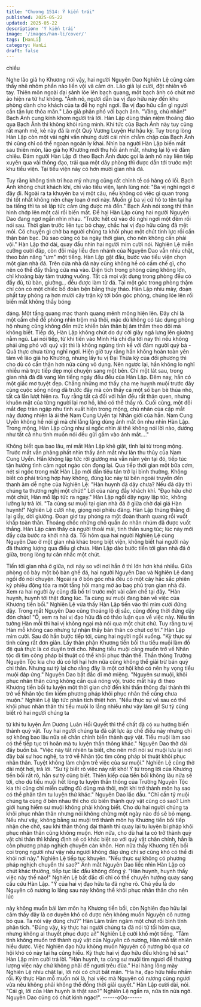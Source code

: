 ```yaml
---
title: "Chương 1514: Ý kiến trái"
published: 2025-05-22
updated: 2025-05-22
description: 'Ý kiến trái'
image: '/images/han-li/cover/'
tags: [HanLi]
category: HanLi
draft: false
---
```


chiều

Nghe lão giả họ Khương nói vậy, hai người Nguyên Dao Nghiên
Lệ cũng cảm thấy nhẽ nhõm phần nào liền vội vã cảm ơn.
Lão giả lại cười, đột nhiên vỗ tay.
Thiên môn ngoài đại sảnh lóe lên bạch quang, một bạch ảnh có
chút mờ ảo hiện ra từ hư không.
"Ảnh nô, ngươi dẫn ba vị đạo hữu này đến khu phòng dành cho
khách của ta để họ nghỉ ngơi. Ba vị đạo hữu cần gì ngươi cần tận
lực thỏa mãn." Lão giả phân phó với bạch ảnh.
"Vâng, chủ nhân!" Bạch Ảnh cung kính khom người trả lời.
Hàn Lập dùng thần niệm thoáng đảo qua Bạch Ảnh thì không khỏi
rùng mình.
Khí tức của Bạch Ảnh này tuy cũng rất mạnh mẽ, kẻ này đã là
một Quỷ Vương Luyện Hư hậu kỳ.
Tuy trong lòng Hàn Lập còn một vài nghi vấn nhưng dưới cái nhìn
chằm chặp của Bạch Ảnh thì cũng chỉ có thể ngoan ngoãn ly khai.
Nhìn ba người Hàn Lập biến mất sau thiên môn, lão giả họ
Khương mới thu hồi ánh mắt, nhưng lại lộ vẻ đăm chiêu.
Đám người Hàn Lập đi theo Bạch Ảnh được gọi là ảnh nô này
liên tiếp xuyên qua vài thông đạo, trải qua một dãy phòng thì
được dẫn tới trước một khu tiểu viện.
Tại tiểu viện này có hơn mười gian nhà đá.

Tuy rằng không tinh trí hoa mỹ nhưng cũng rất chỉnh tề có hàng
có lối.
Bạch Ảnh không chút khách khí, chỉ vào tiểu viện, lạnh lùng nói:
"Ba vị nghỉ ngơi ở đây đi. Ngoài ra ta khuyên ba vị một câu, nếu
không có việc gì quan trọng thì tốt nhất không nên chạy loạn ở nơi
này. Muốn gì ba vị cứ hô to tên tại hạ ba tiếng thì ta sẽ lập tức
cảm ứng được mà đến."
Bạch Ảnh nói xong thì thân hình chớp lên một cái rồi biến mất.
Để hại Hàn Lập cùng hai người Nguyên Dao đang ngơ ngẩn nhìn
nhau.
"Trước hết cứ vào đó nghỉ ngơi một đêm rồi nói sau. Thời gian
trước liên tục bỏ chạy, chắc hai vị đạo hữu cũng đã mệt mỏi. Có
chuyện gì chờ ba người chúng ta khôi phục một chút tinh lực rồi
cẩn thận bàn bạc. Dù sao cũng có ba ngày thời gian, cho nên
không cần phải vội." Hàn Lập thở dài, quay đầu nhìn hai người
mỉm cười nói.
Nghiên Lệ miễn cưỡng cười đáp, còn đôi mày liễu đen nhánh của
Nguyên Dao vẫn nhíu chặt, theo bản năng "ưm" một tiếng.
Hàn Lập gật đầu, bước vào tiểu viện chọn một gian nhà đá.
Trên cửa nhà đá này cũng không hề có cấm chế gì, cho nên có
thể đẩy thẳng cửa mà vào.
Diện tích trong phòng cũng không lớn, chỉ khoảng bày tám trượng
vuông. Tất cả mọi vật dụng trong phòng đều có đầy đủ, từ bàn,
giường… đều được làm từ đá.
Tại một góc trong phòng thậm chí còn có một chiếc bồ đoàn bện
bằng thúy thảo.
Hàn Lập nhíu mày, đoạn phất tay phóng ra hơn mười cây trận kỳ
tới bốn góc phòng, chúng lóe lên rồi biến mất không thấy bóng

dáng.
Một tầng quang mạc thanh quang mênh mông hiện lên.
Đây chỉ là một cấm chế đề phòng nhìn trộm mà thôi, mặc dù
không có tác dụng phòng hộ nhưng cũng không đến mức khiến
bản thân bị âm thầm theo dõi mà không biết.
Tiếp đó, Hàn Lập không chút do dự cởi giày ngả lưng lên giường
nằm ngủ.
Lại nói tiếp, từ khi tiến vào Minh Hà chi địa tới nay thì nếu không
phải ứng phó với quỷ vật thì là không ngừng tính kế với đám
người quỷ bà - Quả thực chưa từng nghỉ ngơi.
Hiện giờ tuy rằng hắn không hoàn toàn yên tâm về lão giả họ
Khương, nhưng lấy tu vị Đại Thừa kỳ của đối phương thì cho dù
có cẩn thận hơn nữa cũng vô dụng. Nên ngược lại, hắn không lo
nghĩ nhiều mà trực tiếp dẹp mọi chuyện sang một bên.
Chỉ một lát sau, trong gian nhà đá đã vang lên tiếng ngáy đều đều
của Hàn Lập.
Đêm nay, hắn có một giấc mơ tuyệt đẹp. Chẳng những mơ thấy
cha mẹ huynh muội trước đây cùng cuộc sống nông dã trước đây
mà còn thấy cả một số bạn bè thủa nhỏ, tất cả lần lượt hiện ra.
Tuy rằng tất cả đối với hắn đều rất thân quen, nhưng khuôn mặt
của từng người lại mơ hồ, khó có thể thấy rõ.
Cuối cùng, một đôi mắt đẹp tràn ngập nhu tình xuất hiện trong
mộng, chủ nhân của cặp mắt này đương nhiên là ái thê Nam
Cung Uyển tại Nhân giới của hắn.
Nam Cung Uyển không hề nói gì mà chỉ lẳng lặng dùng ánh mắt
ôn nhu nhìn Hàn Lập.
Trong mộng, Hàn Lập cũng như si ngốc nhìn ái thê không nói lời
nào, dường như tất cả nhu tình muốn nói đều gửi gắm vào ánh
mắt…."

Không biết qua bao lâu, mí mắt Hàn Lập khẽ giật, tỉnh lại từ trong
mộng. Trước mắt vẫn phảng phất nhìn thấy ánh mắt như làn thu
thủy của Nam Cung Uyển.
Hắn không lập tức rời giường mà vẫn nằm yên tại đó, tiếp túc tận
hưởng tình cảm ngọt ngào còn đọng lại.
Qua tiếp thời gian một bữa cơm, nét si ngốc trong mắt Hàn Lập
mới dần tiêu tán trở lại bình thường.
Không biết có phải trùng hợp hay không, đúng lúc này từ bên
ngoài truyền đến thanh âm dễ nghe của Nghiên Lệ:
"Hàn huynh đã dậy chưa? Nếu đã dậy thì chúng ta thương nghị
một chút!"
Lời của nàng đầy khách khí.
"Đạo hữu chờ một chút, Hàn mỗ lập tức ra ngay." Hàn Lập ngồi
dậy ngay lập tức, không lưỡng lự trả lời.
"Ta cùng sư muội tại gian nhà đá ở giữa chờ đại giá Hàn huynh!"
Nghiên Lệ cười nhẹ, giọng nói phiêu đãng.
Hàn Lập thủng thẳng đi lại giầy, dời giường. Đoạn giơ tay phóng
ra một đoàn thanh quang rồi vuốt khắp toàn thân.
Thoáng chốc những chỗ quần áo nhăn nhúm đã được vuốt thẳng.
Hàn Lập cảm thấy cả người thoải mái, tinh thần sung túc; lúc này
mới đẩy cửa bước ra khởi nhà đá.
Tối hôm qua hai người Nghiên Lệ cùng Nguyên Dao ở một gian
nhà khác trong biệt viện, không biết hai người này đã thương
lượng qua điều gì chưa.
Hàn Lập dảo bước tiến tới gian nhà đá ở giữa, trong lòng tự cân
nhắc một chút.

Tiến tới gian nhà ở giữa, nơi này so với nơi hắn ở thì lớn hơn khá
nhiều. Giữa phòng có bày một bộ bàn ghế đá, hai người Nguyên
Dao và Nghiên Lệ đang ngồi đó nói chuyện.
Ngoài ra ở bốn góc nhà đều có một cây hắc sắc phiên kỳ phiêu
động tỏa ra một tầng hôi mang mờ ảo bao phủ trọn gian nhà đá.
Xem ra hai người ày cũng đã bố trí trước một vài cấm chế tại đây.
"Hàn huynh, huynh tới thật đúng lúc. Ta cùng sư muội đang bàn
về việc của Khương tiền bối." Nghiên Lệ vừa thấy Hàn Lập tiến
vào thì mỉm cười đứng dậy.
Trong mắt Nguyên Dao cũng thoáng lộ dị sắc, cũng đồng thời
đứng dậy đón chào!
"Ồ, xem ra hai vị đạo hữu đã có thảo luận qua về việc này. Nếu tin
tưởng Hàn mỗi thì hai vị không ngại mà nói qua một chút chứ.
Tuy rằng tu vị Hàn mỗ không cao nhưng tự nhận thấy bản thân có
chút cơ trí." Hàn Lập mỉm cười.
Sau đó hắn bước tiếp tới, cùng hai người ngồi xuống.
"Kỳ thực sự tình cũng rất đơn giản. Lấy thân phận Khương tiền
bối thu tiểu muội làm đồ đệ quả thực là cơ duyên trời cho. Nhưng
tiểu muội càng muốn trở về Nhân tộc đi tìm công pháp bí thuật có
thể khôi phục thân thể. Thần thông Trường Nguyên Tộc kia cho
dù có lợi hại hơn nữa cũng không thể giải trừ bán quỷ chi thân.
Nhưng sư tỷ lại cho rằng đây là một cơ hội khó có nên hy vọng
tiểu muội đáp ứng." Nguyên Dao bất đắc dĩ mở miệng.
"Nguyên sư muội, khôi phục nhân thân cũng không cần quá nóng
vội, trước mắt hãy đi theo Khương tiền bối tu luyện một thời gian
chờ đến khi thần thông đại thành thì trở về Nhân tộc tìm kiếm
phương pháp khôi phục nhân thể cũng chưa muộn." Nghiên Lệ
lập tức phân tích thiệt hơn.
"Nếu thực sự về sau có thể khôi phục nhân thân thì tiểu muội lo
lắng nhiều như vậy làm gì! Sư tỷ cũng biết rõ hai người chúng ta

từ khi tu luyện Âm Dương Luân Hồi Quyết thì thể chất đã có xu
hướng biến thành quỷ vật. Tuy hai người chúng ta đã cật lực áp
chế điều này nhưng chỉ sợ không bao lâu nữa sẽ chân chính biến
thành quỷ vật. Tiểu muội làm sao có thể tiếp tục trì hoãn mà tu
luyện thần thông khác." Nguyên Dao thở dài đầy buồn bã.
"Việc này tất nhiên ta biết, cho nên mới nói sư muội lưu lại nơi
đây bái sư học nghệ, ta trở về Nhân tộc tìm công pháp bí thuật
khôi phục nhân thân. Tuyệt không làm chậm trễ việc của sư
muội." Nghiên Lệ cũng thở dài một hơi, trả lời.
"Sư tỷ biết rõ việc này rất khó! Ý tứ trong lời của Khương tiền bối
rất rõ, hẳn sư tỷ cũng biết. Thiên kiếp của tiền bối không lâu nữa
sẽ tới, cho dù tiểu muội hết lòng tu luyện thần thông của Trường
Nguyên Tộc kia thì cũng chỉ miễn cưỡng đủ dùng mà thôi, một khi
trở thành môn hạ sao có thể phân tâm tu luyện thứ khác." Nguyên
Dao lắc đầu.
"Chỉ cần tỷ muội chúng ta cùng ở bên nhau thì cho dù biến thành
quỷ vật cũng có sao? Linh giới hung hiểm sư muội không phải
không biết. Cho dù hai người chúng ta khôi phục nhân thân
nhưng nói không chừng một ngày nào đó sẽ bỏ mạng. Nếu như
vậy, không bằng sư muội trở thành môn hạ Khương tiền bối tiếp
nhận che chở, sau khi thần thông đại thành thì quay lại tu luyện bí
pháp khôi phục nhân thân cũng không muộn. Hơn nữa, cho dù
hai ta có trở thành quỷ vật chi thân thì khẳng định sẽ có khác biệt
so với quỷ vật chân chính, hẳn là còn phương pháp nghịch
chuyển càn khôn. Hơn nữa thấy Khương tiền bối coi trọng ngươi
như vậy nếu ngươi không đáp ứng chỉ sợ cũng khó có thể đi khỏi
nơi này." Nghiên Lệ tiếp tục khuyên.
"Nếu thực sự không có phương pháp nghịch chuyển thì sao?"
Ánh mắt Nguyên Dao liếc nhìn Hàn Lập có chút khác thường, tiếp
tục lắc đầu không đồng ý.
"Hàn huynh, huynh thấy việc này thế nào!" Nghiên Lệ bất đắc dĩ
chỉ có thể chuyển hướng quay sang cầu cứu Hàn Lập.
"Ý của hai vị đạo hữu ta đã nghe rõ. Chủ yếu là do Nguyên cô
nương lo lắng sau này không thể khôi phục nhân thân cho nên lúc

này không muốn bái làm môn hạ Khương tiền bối, còn Nghiên
đạo hữu lại cảm thấy đây là cơ duyên khó có được nên không
muốn Nguyên cô nương bỏ qua. Ta nói vậy đúng chứ?" Hàn Lâm
trầm ngâm một chút rồi bình tĩnh phân tích.
"Đúng vậy, kỳ thực hai người chúng ta đã nói từ tối hôm qua,
nhưng không ai thuyết phục được ai!" Nghiên Lệ cười khổ một
tiếng.
"Tâm tình không muốn trở thành quỷ vật của Nguyên cô nương,
Hàn mỗ tất nhiên hiểu được. Việc Nghiên đạo hữu không muốn
Nguyên cô nương bỏ qua cơ hội khó có này tại hạ cũng hiểu. Kỳ
thực hai vị đạo hữu đều không hề sai." Hàn Lập mỉm cười trả lời.
"Hàn huynh, ta cùng sư muội tìm ngươi để thương lượng việc này
chứ không phải để ngươi trêu đùa." Hai hàng lông mày Nghiên Lệ
nhíu chặt lại, lời nói có chút bất mãn.
"Ha ha, đạo hữu hiểu nhầm rồi. Kỳ thực Hàn mỗ muốn nói là, hai
việc mà Nguyên cô nương cùng ngươi vừa nêu không phải không
thể đồng thời giải quyết." Hàn Lập cười dài, nói.
"Cái gì, lời của Hàn huynh là thật sao?" Nghiên Lệ ngẩn ra, nửa
tin nửa ngờ.
Nguyên Dao cũng có chút kinh ngạc!".
------oOo------
